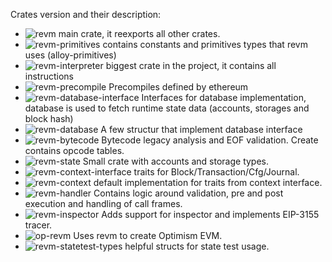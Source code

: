 Crates version and their description:
* ![revm](https://img.shields.io/crates/v/revm?height=50?label=revm) main crate, it reexports all other crates. 
* ![revm-primitives](https://img.shields.io/crates/v/revm-primitives?label=revm-primitives) contains constants and primitives types that revm uses (alloy-primitives)
* ![revm-interpreter](https://img.shields.io/crates/v/revm-interpreter?label=revm-interpreter) biggest crate in the project, it contains all instructions
* ![revm-precompile](https://img.shields.io/crates/v/revm-precompile?label=revm-precompile) Precompiles defined by ethereum
* ![revm-database-interface](https://img.shields.io/crates/v/revm-database-interface?label=revm-database-interface) Interfaces for database implementation, database is used to fetch runtime state data (accounts, storages and block hash) 
* ![revm-database](https://img.shields.io/crates/v/revm-database?label=revm-database) A few structur that implement database interface
* ![revm-bytecode](https://img.shields.io/crates/v/revm-bytecode?label=revm-bytecode) Bytecode legacy analysis and EOF validation. Create contains opcode tables. 
* ![revm-state](https://img.shields.io/crates/v/revm-state?label=revm-state) Small crate with accounts and storage types.
* ![revm-context-interface](https://img.shields.io/crates/v/revm-context-interface?label=revm-context-interface) traits for Block/Transaction/Cfg/Journal.
* ![revm-context](https://img.shields.io/crates/v/revm-context?label=revm-context) default implementation for traits from context interface. 
* ![revm-handler](https://img.shields.io/crates/v/revm-handler?label=revm-handler) Contains logic around validation, pre and post execution and handling of call frames.  
* ![revm-inspector](https://img.shields.io/crates/v/revm-inspector?label=revm-inspector) Adds support for inspector and implements EIP-3155 tracer.
* ![op-revm](https://img.shields.io/crates/v/op-revm?label=op-revm) Uses revm to create Optimism EVM.
* ![revm-statetest-types](https://img.shields.io/crates/v/revm-statetest-types?label=revm-statetest-types) helpful structs for state test usage.
